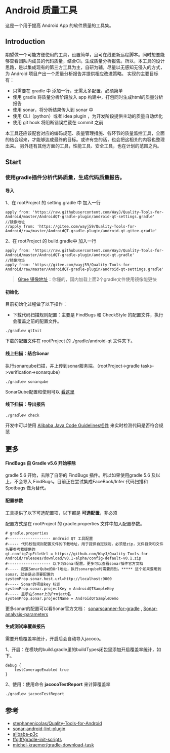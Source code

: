 # Android 质量工具

这是一个用于提高 Android App 的软件质量的工具集。

## Introduction

​		期望做一个可能方便使用的工具，设置简单，且可在线更新远程脚本。同时想要能够查看团队内成员的代码质量，结合CI。生成质量分析报告。
​		所以，本工具的设计思路，是以集成现有的第三方工具为主，自研为辅，尽量以无感知无侵入的方式，为 Android 项目产出一个质量分析报告并提供相应改进策略。
​		实现的主要目标有：

* 只需要在 gradle 中 添加一行，无需太多配置，必须简单
* 使用 gradle 将质量分析阶段放入 app 构建中，打包同时生成html的质量分析报告
* 使用 sonar，将分析结果传入到 sonar 中
* 使用 CLI（python）或者 idea plugin ，为开发阶段提供主动的质量自动优化
* 使用 git hook 将阻断错误拦截在 commit 之前

​		本工具还应该配套对应的编码规范、质量管理措施、各环节的质量监控工具，全面的结合起来，才能够达成最终的目标。
​		或许有空的话，也会把这相关的内容也整理出来。
​		另外还有其他方面的工具，性能工具、安全工具，也在计划的范围之内。


## Start

### 使用gradle插件分析代码质量，生成代码质量报告。

#### 导入

1、在 rootProject 的 setting.gradle 中 加入一行

~~~
apply from: 'https://raw.githubusercontent.com/WayJ/Quality-Tools-for-Android/master/AndroidQT-gradle-plugin/android-qt-settings.gradle'
//镜像地址
//apply from: 'https://gitee.com/wayj59/Quality-Tools-for-Android/raw/master/AndroidQT-gradle-plugin/android-qt-gitee.gradle'
~~~

2、在 rootProject 的 build.gradle中 加入一行 

~~~
apply from: 'https://raw.githubusercontent.com/WayJ/Quality-Tools-for-Android/master/AndroidQT-gradle-plugin/android-qt.gradle'
//镜像地址
apply from: 'https://gitee.com/wayj59/Quality-Tools-for-Android/raw/master/AndroidQT-gradle-plugin/android-qt-settings.gradle'
~~~


>[Gitee 镜像地址](https://gitee.com/wayj59/Quality-Tools-for-Android)：你懂的，国内加载上面2个gradle文件使用镜像能更快


#### 初始化

目前初始化过程做了以下操作：

* 下载代码扫描规则配置：主要是 FindBugs 和 CheckStyle 的配置文件，执行会覆盖之前的配置文件。

~~~
./gradlew qtInit
~~~

下载的配置文件在 rootProject 的 ./gradle/android-qt 文件夹下。

#### 线上扫描：结合Sonar

执行sonarqube扫描，并上传到sonar服务端。（rootProject->gradle tasks->verification->sonarqube）

~~~
./gradlew sonarqube
~~~

SonarQube配置和使用可以 [看这里](docs/sonarqube.md)

#### 线下扫描：导出报告

~~~
./gradlew check
~~~

开发中可以使用 [Alibaba Java Code Guidelines插件](https://github.com/alibaba/p3c/blob/master/idea-plugin/README_cn.md) 来实时检测代码是否符合规范

## 更多

#### FindBugs 自 Gradle v5.6 开始移除

gradle 5.6 开始，去除了自带的 FindBugs 插件。所以如果使用gradle 5.6 及以上，不会导入 FindBugs。目前正在尝试集成FaceBook/Infer 代码扫描和Spotbugs 做为替代。

#### 配置参数

工具提供了以下可选配置项，以下都是 **可选配置**，非必须

配置方式是在 rootProject 的 gradle.properties 文件中加入配置参数。

```
# gradle.properties
#------------------- Android QT 工具配置
#----- 代码校验规则配置文件的下载地址，用于提供自定规则，必须是zip，文件目录和文件名要参考我提供的
qt.configZipFileUrl = https://github.com/WayJ/Quality-Tools-for-Android/releases/download/v0.1-alpha/config-default-v0.1.zip
#------------------- 以下为Sonar配置，更多可以查看sonar插件官方文档
#----- 配置SonarQube的Url地址，执行sonarqube时需要用到。***** 这个如果要用到sonar，就会是必须要配置的
systemProp.sonar.host.url=http://localhost:9000
#----- Sonar的项目key 标识
systemProp.sonar.projectKey = AndroidQTSampleKey
#----- 显示在Sonar上的Project名
systemProp.sonar.projectName = AndroidQTSampleDemo
```

更多sonar的配置可以看Sonar官方文档： [sonarscanner-for-gradle](https://docs.sonarqube.org/latest/analysis/scan/sonarscanner-for-gradle/) ,  [Sonar-analysis-parameters]( https://docs.sonarqube.org/latest/analysis/analysis-parameters/)

#### 生成测试率覆盖报告

需要开启覆盖率统计，开启后会自动导入jacoco。

1、开启：在模块的build.gradle里的buildTypes闭包里添加开启覆盖率统计，如下。

~~~
debug {    
    testCoverageEnabled true
}
~~~

2、使用：使用命令 **jacocoTestReport** 来计算覆盖率

~~~
./gradlew jacocoTestReport
~~~




## 参考


* [stephanenicolas/Quality-Tools-for-Android](https://github.com/stephanenicolas/Quality-Tools-for-Android)
* [sonar-android-lint-plugin](https://github.com/peter-budo/sonar-android-lint-plugin)
* [alibaba-p3c](https://github.com/alibaba/p3c/blob/master/idea-plugin/README_cn.md)
* [ffgiff/gradle-init-scripts](https://github.com/ffgiff/gradle-init-scripts)
* [michel-kraemer/gradle-download-task](https://github.com/michel-kraemer/gradle-download-task)



















